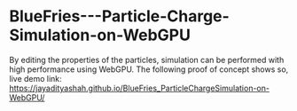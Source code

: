 # BlueFries---Particle-Charge-Simulation-on-WebGPU
By editing the properties of the particles, simulation can be performed with high performance using WebGPU. The following proof of concept shows so, live demo link:
https://jayadityashah.github.io/BlueFries_ParticleChargeSimulation-on-WebGPU/
